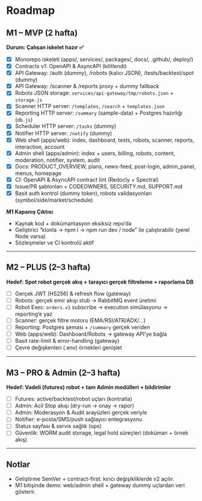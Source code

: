 # Roadmap

## M1 – MVP (2 hafta)
**Durum: Çalışan iskelet hazır ✅**

- [x] Monorepo iskeleti (apps/, services/, packages/, docs/, .github/, deploy/)
- [x] Contracts v1: OpenAPI & AsyncAPI (kilitlendi)
- [x] API Gateway: /auth (dummy), /robots (kalıcı JSON), /tests/backtest/spot (dummy)
- [x] API Gateway: /scanner & /reports proxy + dummy fallback
- [x] Robots JSON storage: `services/api-gateway/tmp/robots.json` + `storage.js`
- [x] Scanner HTTP server: `/templates`, `/search` + `templates.json`
- [x] Reporting HTTP server: `/summary` (sample-data) + Postgres hazırlığı (`db.js`)
- [x] Scheduler HTTP server: `/tasks` (dummy)
- [x] Notifier HTTP server: `/notify` (dummy)
- [x] Web shell (apps/web): index, dashboard, tests, robots, scanner, reports, interaction, account
- [x] Admin shell (apps/admin): index + users, billing, robots, content, moderation, notifier, system, audit
- [x] Docs: PRODUCT_OVERVIEW, plans, news-feed, post-login, admin_panel, menus, homepage
- [x] CI: OpenAPI & AsyncAPI contract lint (Redocly + Spectral)
- [x] Issue/PR şablonları + CODEOWNERS, SECURITY.md, SUPPORT.md
- [x] Basit auth kontrol (dummy token), robots validasyonları (symbol/side/market/schedule)

**M1 Kapanış Çıktısı**
- Kaynak kod + dokümantasyon eksiksiz repo’da
- Geliştirici “klonla → npm i → npm run dev / node” ile çalıştırabilir (yerel Node varsa)
- Sözleşmeler ve CI kontrolü aktif

---

## M2 – PLUS (2–3 hafta)
**Hedef: Spot robot gerçek akış + tarayıcı gerçek filtreleme + raporlama DB**

- [ ] Gerçek JWT (HS256) & refresh flow (gateway)
- [ ] Robots: gerçek emir akışı stub → RabbitMQ event üretimi
- [ ] Robot Exec: `orders.v1` subscribe → execution simülasyonu → reporting’e yaz
- [ ] Scanner: gerçek filtre motoru (EMA/RSI/ATR/ADX/…)
- [ ] Reporting: Postgres şeması + `/summary` gerçek veriden
- [ ] Web (apps/web): Dashboard/Robots → gateway API’ye bağla
- [ ] Basit rate-limit & error-handling (gateway)
- [ ] Çevre değişkenleri (.env) örnekleri genişlet

---

## M3 – PRO & Admin (2–3 hafta)
**Hedef: Vadeli (futures) robot + tam Admin modülleri + bildirimler**

- [ ] Futures: active/backtest/robot uçları (kontratla)
- [ ] Admin: Acil Stop akışı (dry-run → onay → rapor)
- [ ] Admin: Moderasyon & Audit arayüzleri gerçek veriyle
- [ ] Notifier: e-posta/SMS/push sağlayıcı entegrasyonu
- [ ] Status sayfası & servis sağlık (ops)
- [ ] Güvenlik: WORM audit storage, legal hold süreçleri (doküman + örnek akış)

---

## Notlar
- Geliştirme SemVer + contract-first: kırıcı değişikliklerde v2 açılır.
- M1 bitişinde demo: web/admin shell + gateway dummy uçlardan veri gösterir.
